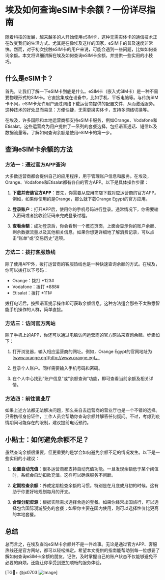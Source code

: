 # 埃及如何查询eSIM卡余额？一份详尽指南

随着科技的发展，越来越多的人开始使用eSIM卡，这种无需实体卡的通信技术正在改变我们的生活方式。尤其是在像埃及这样的国家，eSIM卡的普及速度非常快。然而，对于初次接触eSIM卡的用户来说，可能会遇到一些问题，比如如何查询余额。本文将详细讲解在埃及如何查询eSIM卡余额，并提供一些实用的小技巧。

## 什么是eSIM卡？

首先，让我们了解一下eSIM卡到底是什么。eSIM卡（嵌入式SIM卡）是一种不需要物理形式的SIM卡。它直接集成在设备中，比如手机、平板电脑等。与传统SIM卡不同，eSIM卡允许用户通过网络下载运营商提供的配置文件，从而激活服务。这种技术的好处显而易见：方便快捷，无需更换实体卡，支持多网络切换等。

在埃及，许多国际和本地运营商都支持eSIM卡服务，例如Orange、Vodafone和Etisalat。这些运营商为用户提供了一系列的套餐选择，包括语音通话、短信以及数据流量等。了解如何查询余额是使用eSIM卡的第一步。

## 查询eSIM卡余额的方法

### 方法一：通过官方APP查询

大多数运营商都会提供自己的应用程序，用于管理账户信息和服务。在埃及，Orange、Vodafone和Etisalat都有各自的官方APP。以下是具体操作步骤：

1. **下载并安装官方APP**：首先，你需要从应用商店下载对应运营商的官方APP。例如，如果你使用的是Orange，那么就下载Orange Egypt的官方应用。
   
2. **登录账户**：打开APP后，使用你的手机号码进行登录。通常情况下，你需要输入密码或者接收验证码来完成登录过程。

3. **查看余额**：成功登录后，你会看到一个概览页面，上面会显示你的账户余额、剩余数据流量以及其他相关信息。如果你想更详细地了解消费记录，可以点击“账单”或“交易历史”选项。

### 方法二：拨打客服热线

除了使用APP外，拨打运营商的客服热线也是一种快速查询余额的方式。在埃及，你可以拨打以下号码：

- Orange：拨打 *123#
- Vodafone：拨打 *888#
- Etisalat：拨打 *111#

拨打电话后，按照语音提示操作即可获取余额信息。这种方法适合那些不太熟悉智能手机操作的人群，简单直接。

### 方法三：访问官方网站

除了手机上的APP，你还可以通过电脑访问运营商的官方网站来查询余额。步骤如下：

1. 打开浏览器，输入相应运营商的网址。例如，Orange Egypt的官网地址为 [www.orange.eg](http://www.orange.eg)。
   
2. 登录个人账户。同样需要输入手机号码和密码。

3. 在个人中心找到“账户信息”或“余额查询”功能，即可查看当前余额及相关详情。

### 方法四：前往营业厅

如果上述方法都无法解决问题，那么亲自去运营商的营业厅也是一个不错的选择。只需携带身份证件，工作人员会帮助你查询余额并解答任何疑问。不过，考虑到疫情期间可能存在的限制，建议提前电话预约。

## 小贴士：如何避免余额不足？

虽然查询余额很重要，但更重要的是学会如何避免余额不足的情况发生。以下是一些实用的小建议：

1. **设置自动充值**：很多运营商都支持自动充值功能。一旦发现余额低于某个阈值时，系统会自动扣款充值。这样可以确保服务不间断。

2. **定期检查余额**：养成定期检查余额的习惯，特别是在月底或月初的时候。这有助于你更好地规划每月的开支。

3. **合理分配资源**：根据实际需求选择合适的套餐。如果你经常出国旅行，可以选择包含国际漫游服务的套餐；如果你主要在国内使用，则可以选择性价比更高的本地套餐。

## 总结

总而言之，在埃及查询eSIM卡余额并不是一件难事。无论是通过官方APP、客服热线还是官方网站，都可以轻松搞定。希望本文提供的指南能帮助到每一位想要了解如何查询eSIM卡余额的朋友。记住，及时掌握自己的账户状态不仅能够避免不必要的麻烦，还能让你享受到更加顺畅的服务体验。

[TG💪+ @jx0703 ![Image](https://github.com/user-attachments/assets/dbca1d08-cadb-493c-b0ec-ad6f7a83f270)]
